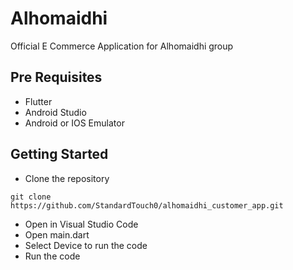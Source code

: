# Alhomaidhi

Official E Commerce Application for Alhomaidhi group

## Pre Requisites

- Flutter
- Android Studio
- Android or IOS Emulator

## Getting Started

- Clone the repository

```
git clone https://github.com/StandardTouch0/alhomaidhi_customer_app.git
```

- Open in Visual Studio Code
- Open main.dart
- Select Device to run the code
- Run the code
